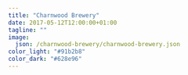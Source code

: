 ```yaml
---
title: "Charnwood Brewery"
date: 2017-05-12T12:00:00+01:00
tagline: ""
image:
  json: /charnwood-brewery/charnwood-brewery.json
color_light: "#91b2b8"
color_dark: "#628e96"
---
```

